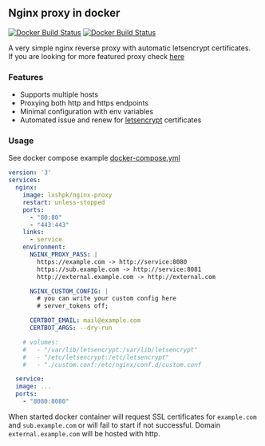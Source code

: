 ## Nginx proxy in docker
[![Docker Build Status](https://img.shields.io/docker/build/lxshpk/nginx-proxy.svg)](https://hub.docker.com/r/lxshpk/nginx-proxy/)
[![Docker Build Status](https://img.shields.io/docker/pulls/lxshpk/nginx-proxy.svg)](https://hub.docker.com/r/lxshpk/nginx-proxy/)  

A very simple nginx reverse proxy with automatic letsencrypt certificates.  
If you are looking for more featured proxy check [here](https://github.com/jwilder/nginx-proxy)

### Features
 - Supports multiple hosts
 - Proxying both http and https endpoints
 - Minimal configuration with env variables
 - Automated issue and renew for [letsencrypt](https://letsencrypt.org) certificates


### Usage
See docker compose example [docker-compose.yml](docker-compose.yml)

```yml
version: '3'
services:
  nginx:
    image: lxshpk/nginx-proxy
    restart: unless-stopped
    ports:
      - "80:80"
      - "443:443"
    links:
      - service
    environment:
      NGINX_PROXY_PASS: |
        https://example.com -> http://service:8080
        https://sub.example.com -> http://service:8081
        http://external.example.com -> http://external.com

      NGINX_CUSTOM_CONFIG: |
        # you can write your custom config here
        # server_tokens off;

      CERTBOT_EMAIL: mail@example.com
      CERTBOT_ARGS: --dry-run

    # volumes:
    #   - "/var/lib/letsencrypt:/var/lib/letsencrypt"
    #   - "/etc/letsencrypt:/etc/letsencrypt"
    #   - "./custom.conf:/etc/nginx/conf.d/custom.conf

  service:
  image: ...
  ports:
    - "8080:8080"
```

When started docker container will request SSL certificates for `example.com` and `sub.example.com` or will fail to start if not successful. Domain `external.example.com` will be hosted with http.
